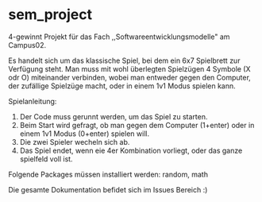 # sem_project

4-gewinnt Projekt für das Fach ,,Softwareentwicklungsmodelle" am Campus02.

Es handelt sich um das klassische Spiel, bei dem ein 6x7 Spielbrett zur Verfügung steht.
Man muss mit wohl überlegten Spielzügen 4 Symbole (X odr O) miteinander verbinden, wobei man entweder gegen den Computer, der zufällige Spielzüge macht, oder in einem 1v1 Modus spielen kann.

Spielanleitung:
1. Der Code muss gerunnt werden, um das Spiel zu starten.
2. Beim Start wird gefragt, ob man gegen dem Computer (1+enter) oder in einem 1v1 Modus (0+enter) spielen will.
3. Die zwei Spieler wecheln sich ab.
4. Das Spiel endet, wenn eie 4er Kombination vorliegt, oder das ganze spielfeld voll ist.

Folgende Packages müssen installiert werden: random, math

Die gesamte Dokumentation befidet sich im Issues Bereich :)
